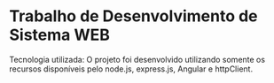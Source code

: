 # Trabalho de Desenvolvimento de Sistema WEB

Tecnologia utilizada: O projeto foi desenvolvido utilizando somente os recursos disponíveis pelo node.js,
express.js, Angular e httpClient.
